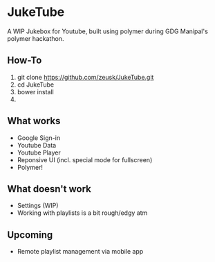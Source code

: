 # JukeTube

A WIP Jukebox for Youtube, built using polymer during GDG Manipal's polymer hackathon.

## How-To

1) git clone https://github.com/zeusk/JukeTube.git
2) cd JukeTube
3) bower install
4) <launch your favourite http server in cwd>

## What works

* Google Sign-in
* Youtube Data
* Youtube Player
* Reponsive UI (incl. special mode for fullscreen)
* Polymer!

## What doesn't work

* Settings (WIP)
* Working with playlists is a bit rough/edgy atm

## Upcoming
* Remote playlist management via mobile app

